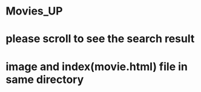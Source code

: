 # Movies_UP

# please scroll to see the search result

# image and index(movie.html) file in same directory
